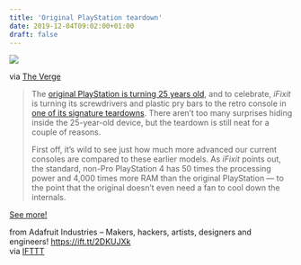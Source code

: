 ```yaml
---
title: 'Original PlayStation teardown'
date: 2019-12-04T09:02:00+01:00
draft: false
---
```


![](https://cdn-blog.adafruit.com/uploads/2019/12/S3kM3DNA2JykqDOX.0-600x400.jpg)

via [The Verge](https://www.theverge.com/circuitbreaker/2019/12/3/20993374/playstation-sony-ifixit-teardown-simple-hardware-internal-components-cd-drive)

> The [original PlayStation is turning 25 years old](https://www.theverge.com/2019/12/3/20970458/playstation-anniversary-ps5-ps4-plus-games-ps3-ps2-25th-sony), and to celebrate, _iFixit_ is turning its screwdrivers and plastic pry bars to the retro console in [one of its signature teardowns](https://go.redirectingat.com/?id=66960X1514734&xs=1&url=https%3A%2F%2Fwww.ifixit.com%2FTeardown%2FSony%2BPlayStation%2BTeardown%2F128089%3Futm_medium%3Demail%26utm_campaign%3D120319_PR_PlayStation1%2520Teardown%26utm_content%3D120319_PR_PlayStation1%2520Teardown%2BCID_a04604bdc602b6e2b8ec1b749744813a%26utm_source%3DCampaignMonitor%26utm_term%3Dtore%2520one%2520down&referrer=theverge.com&xcust=xid:fr1575415283839ice). There aren’t too many surprises hiding inside the 25-year-old device, but the teardown is still neat for a couple of reasons.
> 
> First off, it’s wild to see just how much more advanced our current consoles are compared to these earlier models. As _iFixit_ points out, the standard, non-Pro PlayStation 4 has 50 times the processing power and 4,000 times more RAM than the original PlayStation — to the point that the original doesn’t even need a fan to cool down the internals.

[See more!](https://www.theverge.com/circuitbreaker/2019/12/3/20993374/playstation-sony-ifixit-teardown-simple-hardware-internal-components-cd-drive)

  
  
from Adafruit Industries – Makers, hackers, artists, designers and engineers! https://ift.tt/2DKUJXk  
via [IFTTT](https://ifttt.com/?ref=da&site=blogger)